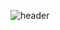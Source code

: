 ![header](https://capsule-render.vercel.app/api?type=wave&color=gradient&height=250&section=header&text=SeoneEunChong&fontSize=80)
